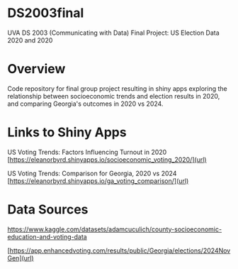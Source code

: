# DS2003final
UVA DS 2003 (Communicating with Data) Final Project: US Election Data 2020 and 2020

# Overview
Code repository for final group project resulting in shiny apps exploring the relationship between socioeconomic trends and election results in 2020, and comparing Georgia's outcomes in 2020 vs 2024. 

# Links to Shiny Apps

US Voting Trends: Factors Influencing Turnout in 2020 [https://eleanorbyrd.shinyapps.io/socioeconomic_voting_2020/](url)

US Voting Trends: Comparison for Georgia, 2020 vs 2024 [https://eleanorbyrd.shinyapps.io/ga_voting_comparison/](url)

# Data Sources
[https://www.kaggle.com/datasets/adamcuculich/county-socioeconomic-education-and-voting-data ](url)

[https://app.enhancedvoting.com/results/public/Georgia/elections/2024NovGen](url)

